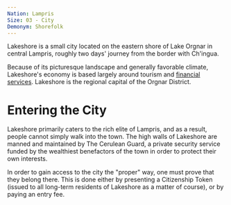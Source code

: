 ```yaml
---
Nation: Lampris
Size: 03 - City
Demonym: Shorefolk
---
```

Lakeshore is a small city located on the eastern shore of Lake Orgnar in central Lampris, roughly two days' journey from the border with Ch'ingua. 

Because of its picturesque landscape and generally favorable climate, Lakeshore's economy is based largely around tourism and [financial services](https://en.wikipedia.org/wiki/Tax_haven). Lakeshore is the regional capital of the Orgnar District. 
# Entering the City
Lakeshore primarily caters to the rich elite of Lampris, and as a result, people cannot simply walk into the town. The high walls of Lakeshore are manned and maintained by The Cerulean Guard, a private security service funded by the wealthiest benefactors of the town in order to protect their own interests. 

In order to gain access to the city the "proper" way, one must prove that they belong there. This is done either by presenting a Citizenship Token (issued to all long-term residents of Lakeshore as a matter of course), or by paying an entry fee. 